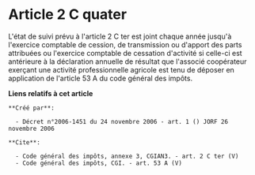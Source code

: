 # Article 2 C quater

L'état de suivi prévu à l'article 2 C ter est joint chaque année jusqu'à l'exercice comptable de cession, de transmission ou
d'apport des parts attribuées ou l'exercice comptable de cessation d'activité si celle-ci est antérieure à la déclaration
annuelle de résultat que l'associé coopérateur exerçant une activité professionnelle agricole est tenu de déposer en
application de l'article 53 A du code général des impôts.

**Liens relatifs à cet article**

	**Créé par**:

	  - Décret n°2006-1451 du 24 novembre 2006 - art. 1 () JORF 26 novembre 2006

	**Cite**:

	  - Code général des impôts, annexe 3, CGIAN3. - art. 2 C ter (V)
	  - Code général des impôts, CGI. - art. 53 A (V)
